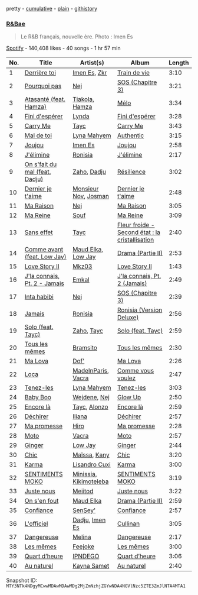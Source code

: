 pretty - [cumulative](/playlists/cumulative/37i9dQZF1DX2LoIIQLAhdb.md) - [plain](/playlists/plain/37i9dQZF1DX2LoIIQLAhdb) - [githistory](https://github.githistory.xyz/mackorone/spotify-playlist-archive/blob/main/playlists/plain/37i9dQZF1DX2LoIIQLAhdb)

### [R&Bae](https://open.spotify.com/playlist/37i9dQZF1DX2LoIIQLAhdb)

> Le R&B français, nouvelle ère\. Photo : Imen Es

[Spotify](https://open.spotify.com/user/spotify) - 140,408 likes - 40 songs - 1 hr 57 min

| No. | Title | Artist(s) | Album | Length |
|---|---|---|---|---|
| 1 | [Derrière toi](https://open.spotify.com/track/3cBpa9HYqtxLaGyLDQzbr6) | [Imen Es](https://open.spotify.com/artist/7CW7QdOgRStOg7JktRuZ3E), [Zkr](https://open.spotify.com/artist/2yJ6lsLqG06r9bckSTQRt4) | [Train de vie](https://open.spotify.com/album/1vgaVtoq7sXwucDWv9I7Ez) | 3:10 |
| 2 | [Pourquoi pas](https://open.spotify.com/track/1X0N8oqu5d6K7gTxdPwIBO) | [Nej](https://open.spotify.com/artist/3BQ9mWlgFRfMr5EdNfc10a) | [SOS \(Chapitre 3\)](https://open.spotify.com/album/6oCXtKVOwAtyiAncg4QVWt) | 3:21 |
| 3 | [Atasanté \(feat\. Hamza\)](https://open.spotify.com/track/1oXn8nhl44cH6HXqGQnOgY) | [Tiakola](https://open.spotify.com/artist/3vUMXQ9kPnZAQkMkZZ7Hfh), [Hamza](https://open.spotify.com/artist/5gs4Sm2WQUkcGeikMcVHbh) | [Mélo](https://open.spotify.com/album/3YjNC4de1PEvhuyZjMyxJU) | 3:34 |
| 4 | [Fini d'espérer](https://open.spotify.com/track/0DMQwNGCiSzLB2HsfHNAtb) | [Lynda](https://open.spotify.com/artist/2GlEiSHYEKlq9cUYDa9oZb) | [Fini d'espérer](https://open.spotify.com/album/1wjf1dJlUK9bun5IopzmyK) | 3:28 |
| 5 | [Carry Me](https://open.spotify.com/track/3vxS3k5siCY0mFfGGTx4pk) | [Tayc](https://open.spotify.com/artist/7gU9VyFRN3JWPJ5oHOil60) | [Carry Me](https://open.spotify.com/album/2hEk1tP9rtBhcwNTNSMkDs) | 3:43 |
| 6 | [Mal de toi](https://open.spotify.com/track/6nSP9koY7i80mhkyCtjzJj) | [Lyna Mahyem](https://open.spotify.com/artist/0Yj3N31EWXHc6e3eDyJPLP) | [Authentic](https://open.spotify.com/album/5cmjUzsRFXb7KyejfkphQ0) | 3:15 |
| 7 | [Joujou](https://open.spotify.com/track/6iT9J2d5vY4buhYcNgFUeT) | [Imen Es](https://open.spotify.com/artist/7CW7QdOgRStOg7JktRuZ3E) | [Joujou](https://open.spotify.com/album/5afNscbokNL1uq52RKHO3m) | 2:58 |
| 8 | [J'élimine](https://open.spotify.com/track/1U13A13YafzmqthKXiul91) | [Ronisia](https://open.spotify.com/artist/4krMq8pXkLVTGplpYgHlnV) | [J'élimine](https://open.spotify.com/album/4eHStY9TfFmHRV8iQCAgNo) | 2:17 |
| 9 | [On s'fait du mal \(feat\. Dadju\)](https://open.spotify.com/track/0wzYG3c6CaroEAz4wTPNVD) | [Zaho](https://open.spotify.com/artist/0vN920jukdAbErvjo2OJ2o), [Dadju](https://open.spotify.com/artist/4sbXXFzEWJY2zsZjelerjX) | [Résilience](https://open.spotify.com/album/7pv5ansWsFSWQbN7uTJvQ2) | 3:02 |
| 10 | [Dernier je t'aime](https://open.spotify.com/track/3lFku3uFAQlxhI6HQs2orW) | [Monsieur Nov](https://open.spotify.com/artist/6dCubgboW2yqxg5cnveToX), [Josman](https://open.spotify.com/artist/6dbdXbyAWk2qx8Qttw0knR) | [Dernier je t'aime](https://open.spotify.com/album/6h9eY1yISpJwaiNXZEwe3M) | 2:48 |
| 11 | [Ma Raison](https://open.spotify.com/track/1NFS8awse8TQhKZO0ilJXp) | [Nej](https://open.spotify.com/artist/3BQ9mWlgFRfMr5EdNfc10a) | [Ma Raison](https://open.spotify.com/album/7lQCobvDKnOpjMiLG7I4Vx) | 3:05 |
| 12 | [Ma Reine](https://open.spotify.com/track/2yK1M21AlQ3RLalAmM59Oi) | [Souf](https://open.spotify.com/artist/2tsnxjntsRI6iFL9ZeC0ec) | [Ma Reine](https://open.spotify.com/album/5hj6xIiBVolqqWWj60D2Eh) | 3:09 |
| 13 | [Sans effet](https://open.spotify.com/track/30RBuEKVJ2UXimaPtwAEIa) | [Tayc](https://open.spotify.com/artist/7gU9VyFRN3JWPJ5oHOil60) | [Fleur froide \- Second état : la cristallisation](https://open.spotify.com/album/1uPEctEKBVjCRO5iGsya3b) | 2:40 |
| 14 | [Comme avant \(feat\. Low Jay\)](https://open.spotify.com/track/11R3OU6DbqqqKPyXuPD9qM) | [Maud Elka](https://open.spotify.com/artist/2U3zSgyMqytkWn9ZmX94ZR), [Low Jay](https://open.spotify.com/artist/33hTLTCjEmYAKaLspM8M2N) | [Drama \(Partie II\)](https://open.spotify.com/album/0EsDUFsahyHF3yksO3o5vW) | 2:53 |
| 15 | [Love Story II](https://open.spotify.com/track/4HeyVHtQvE1ZXme8oQLUPD) | [Mkz03](https://open.spotify.com/artist/74v95iW9MSTppigeI0g5Fi) | [Love Story II](https://open.spotify.com/album/3I0IOj2LENg5EUWtKp4g5K) | 1:43 |
| 16 | [J'la connais, Pt\. 2 \- Jamais](https://open.spotify.com/track/3qUp2s94OKNATynGWVRxAP) | [Emkal](https://open.spotify.com/artist/4ZPLdCBeYJBAjsLTWRcZEs) | [J'la connais, Pt\. 2 \(Jamais\)](https://open.spotify.com/album/2RJUt1iv5BpjxgVsX74MTt) | 2:49 |
| 17 | [Inta habibi](https://open.spotify.com/track/5nspOXY1J4WLcqUJ1q9fwO) | [Nej](https://open.spotify.com/artist/3BQ9mWlgFRfMr5EdNfc10a) | [SOS \(Chapitre 3\)](https://open.spotify.com/album/6oCXtKVOwAtyiAncg4QVWt) | 2:39 |
| 18 | [Jamais](https://open.spotify.com/track/5YlJIxE6hsr5x7avxnjq8g) | [Ronisia](https://open.spotify.com/artist/4krMq8pXkLVTGplpYgHlnV) | [Ronisia \(Version Deluxe\)](https://open.spotify.com/album/6n3BM7djoly8rX6AG9dnFW) | 2:56 |
| 19 | [Solo \(feat\. Tayc\)](https://open.spotify.com/track/1TE1TZ7qOLVAcbKh15sxOi) | [Zaho](https://open.spotify.com/artist/0vN920jukdAbErvjo2OJ2o), [Tayc](https://open.spotify.com/artist/7gU9VyFRN3JWPJ5oHOil60) | [Solo \(feat\. Tayc\)](https://open.spotify.com/album/4KUc3hsO1GIJ6y8idURzhj) | 2:59 |
| 20 | [Tous les mêmes](https://open.spotify.com/track/7lKWxwj3OoCcRrt6jc4ISE) | [Bramsito](https://open.spotify.com/artist/1WDkNp8Duv9QhO246S4dDa) | [Tous les mêmes](https://open.spotify.com/album/0qwV8NjYwXfFAB9lMafnSz) | 2:30 |
| 21 | [Ma Lova](https://open.spotify.com/track/55kqm5pv3oQcZpClUEHo1C) | [Dof'](https://open.spotify.com/artist/6AnXu050pLMVM8MTNZstJr) | [Ma Lova](https://open.spotify.com/album/69VpibECOEtYba9gZTn36O) | 2:26 |
| 22 | [Loca](https://open.spotify.com/track/0H5UXo3J6LWUtsNwIgdQr8) | [MadeInParis](https://open.spotify.com/artist/2NRdZaTYZk1CexnDSlnxZU), [Vacra](https://open.spotify.com/artist/5OLkn5GT6EcMuJzjwgvQnu) | [Comme vous voulez](https://open.spotify.com/album/5D6nkb0MJIZxuVKJb4aE5l) | 2:47 |
| 23 | [Tenez\-les](https://open.spotify.com/track/37ESM3vFbqd9AufCc2Lo8E) | [Lyna Mahyem](https://open.spotify.com/artist/0Yj3N31EWXHc6e3eDyJPLP) | [Tenez\-les](https://open.spotify.com/album/33rtoexxM8t9yLuqCIJOO9) | 3:03 |
| 24 | [Baby Boo](https://open.spotify.com/track/3uuSSAMq7Otspek5jPLVU3) | [Wejdene](https://open.spotify.com/artist/1SxuyHZnLUFyFHGzdGaxZk), [Nej](https://open.spotify.com/artist/3BQ9mWlgFRfMr5EdNfc10a) | [Glow Up](https://open.spotify.com/album/5lxGXboLgqONmIT50uLRO9) | 2:50 |
| 25 | [Encore là](https://open.spotify.com/track/0yajebaRJVcOQGdh4giqZy) | [Tayc](https://open.spotify.com/artist/7gU9VyFRN3JWPJ5oHOil60), [Alonzo](https://open.spotify.com/artist/2z2TRvloJt4EfUNQp9rHAi) | [Encore là](https://open.spotify.com/album/1YEGYqvsrg8fEltkHGc4tx) | 2:59 |
| 26 | [Déchirer](https://open.spotify.com/track/74tVwfr4Hb5Ca6pQQHjg5q) | [Iliana](https://open.spotify.com/artist/7kjWIGGBS3AigeN2Ppkr83) | [Déchirer](https://open.spotify.com/album/0CjzyYuYPb82BKKFHGlSIj) | 2:57 |
| 27 | [Ma promesse](https://open.spotify.com/track/5TNhRGVHRNAIHLo5Xaouzh) | [Hiro](https://open.spotify.com/artist/64XqdWjtYhfMJeQB7wtAwS) | [Ma promesse](https://open.spotify.com/album/77RhDral1NtDom4ydM19vn) | 2:28 |
| 28 | [Moto](https://open.spotify.com/track/29XzUe8f0kgyi2a1a6RIZb) | [Vacra](https://open.spotify.com/artist/5OLkn5GT6EcMuJzjwgvQnu) | [Moto](https://open.spotify.com/album/1iJhLKwyL33rpOwCr7MzYY) | 2:57 |
| 29 | [Ginger](https://open.spotify.com/track/3bdhFhYjPX3n0IwFquNYLB) | [Low Jay](https://open.spotify.com/artist/33hTLTCjEmYAKaLspM8M2N) | [Ginger](https://open.spotify.com/album/28wcW4kLHOwwRuiszCcNia) | 2:44 |
| 30 | [Chic](https://open.spotify.com/track/38sPQGVoRnzlF4VBr71fln) | [Maïssa](https://open.spotify.com/artist/2E1HBeu5oSprLnGtpuEv1Y), [Kany](https://open.spotify.com/artist/0bD7mEP1eG7KRK84O1SjkF) | [Chic](https://open.spotify.com/album/6uLz99apI6nb6DJnarejuk) | 3:20 |
| 31 | [Karma](https://open.spotify.com/track/35N2xWSkn7wio2V7ti8Xse) | [Lisandro Cuxi](https://open.spotify.com/artist/18B188KE3gPEhXfx15XnhY) | [Karma](https://open.spotify.com/album/7KUuZ9P4F4gUda00i45pQ2) | 3:00 |
| 32 | [SENTIMENTS MOKO](https://open.spotify.com/track/37HNgVH6BvqjlfC7HLiqjD) | [Minissia](https://open.spotify.com/artist/7grHO7fIKR0mfOLo5BEFBl), [Kikimoteleba](https://open.spotify.com/artist/20fLTbSref8bRqtfD82pSo) | [SENTIMENTS MOKO](https://open.spotify.com/album/4bzhx7YV31ShOyHjY33HhH) | 3:19 |
| 33 | [Juste nous](https://open.spotify.com/track/025Li5fBx9Pjyc07Q2w6D4) | [Meiitod](https://open.spotify.com/artist/5DaitIP7Wk4Y2nReCVq2PS) | [Juste nous](https://open.spotify.com/album/5uvrWj1xzYiiE1VGcMqZwe) | 3:22 |
| 34 | [On s'en fout](https://open.spotify.com/track/2Rckl4cG3BpVNor01Dp1OQ) | [Maud Elka](https://open.spotify.com/artist/2U3zSgyMqytkWn9ZmX94ZR) | [Drama \(Partie II\)](https://open.spotify.com/album/0EsDUFsahyHF3yksO3o5vW) | 2:59 |
| 35 | [Confiance](https://open.spotify.com/track/1xeaSWiXWVHj34wvcE0ZXI) | [SenSey'](https://open.spotify.com/artist/23u2dvae3e0f3caJSqdlN5) | [Confiance](https://open.spotify.com/album/3paMPs0FH8lqQ7lH5vbVIt) | 2:57 |
| 36 | [L'officiel](https://open.spotify.com/track/2kwPIIXZX9ZcnbeXtTTFsZ) | [Dadju](https://open.spotify.com/artist/4sbXXFzEWJY2zsZjelerjX), [Imen Es](https://open.spotify.com/artist/7CW7QdOgRStOg7JktRuZ3E) | [Cullinan](https://open.spotify.com/album/1veIu7aYgSIg5PXEEUdh8U) | 3:05 |
| 37 | [Dangereuse](https://open.spotify.com/track/1Xbhl1jCBvOP8APtVW3Qlp) | [Melina](https://open.spotify.com/artist/5Igaoo9WzRGgvEV3pXNuZA) | [Dangereuse](https://open.spotify.com/album/2jUb2ndTkptvv6VbhgQRTC) | 2:17 |
| 38 | [Les mêmes](https://open.spotify.com/track/23rJ3HBSrfti4np2beqIQj) | [Feejoke](https://open.spotify.com/artist/2MQAUk1nYj86hAwsxfHQ1i) | [Les mêmes](https://open.spotify.com/album/1kI2J7T0ZGce0qN4ERZB3E) | 3:00 |
| 39 | [Quart d’heure](https://open.spotify.com/track/2oDiYffqlWKYwLtKdDmKqD) | [IPNDEGO](https://open.spotify.com/artist/1NnXEta54oioiS58v4Ahrj) | [Quart d’heure](https://open.spotify.com/album/7mg7WFBAuTHetVMBrvHfFR) | 3:06 |
| 40 | [Au naturel](https://open.spotify.com/track/0gMwNsAiKcJ2r73M4l8E2T) | [Kayna Samet](https://open.spotify.com/artist/3qLpAs6VLppZrKlI0CXK6k) | [Au naturel](https://open.spotify.com/album/3UmWBJDH7lsRfnGf1WxWG0) | 2:40 |

Snapshot ID: `MTY3NTk4NDgyMCwwMDAwMDAwMDg2MjZmNzhjZGYwNDA4NGVlNzc5ZTE3ZmJlNTA4MTA1`
